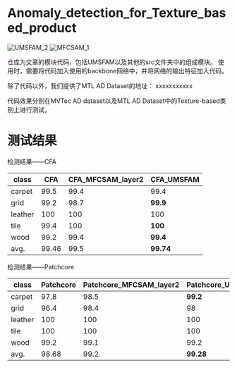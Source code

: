 # Anomaly_detection_for_Texture_based_product

![UMSFAM_2](https://github.com/YShaoJiang/Anomaly_detection_for_Texture_based_product/blob/main/src/img/UMSFAM_2.jpg)
![MFCSAM_1](https://github.com/YShaoJiang/Anomaly_detection_for_Texture_based_product/blob/main/src/img/MFCSAM_1.jpg)

仓库为文章的模块代码，包括UMSFAM以及其他的src文件夹中的组成模块。
使用时，需要将代码加入使用的backbone网络中，并将网络的输出特征加入代码。

除了代码以外，我们提供了MTL AD Dataset的地址：
xxxxxxxxxxx

代码效果分别在MVTec AD dataset以及MTL AD Dataset中的Texture-based类别上进行测试，
# 测试结果
检测结果——CFA

| class   | CFA   | CFA_MFCSAM_layer2 | CFA_UMSFAM |
| ------- | ----- | ----------------- | ---------- |
| carpet  | 99.5  | 99.4              | 99.4       |
| grid    | 99.2  | 98.7              | **99.9**   |
| leather | 100   | 100               | 100        |
| tile    | 99.4  | 100               | **100**    |
| wood    | 99.2  | 99.4              | **99.4**   |
| avg.    | 99.46 | 99.5              | **99.74**  |



检测结果——Patchcore

| class   | Patchcore | Patchcore_MFCSAM_layer2 | Patchcore_UMSFAM |
| ------- | --------- | ----------------------- | ---------------- |
| carpet  | 97.8      | 98.5                    | **99.2**         |
| grid    | 96.4      | 98.4                    | 98               |
| leather | 100       | 100                     | 100              |
| tile    | 100       | 100                     | 100              |
| wood    | 99.2      | 99.1                    | 99.2             |
| avg.    | 98.68     | 99.2                    | **99.28**        |


